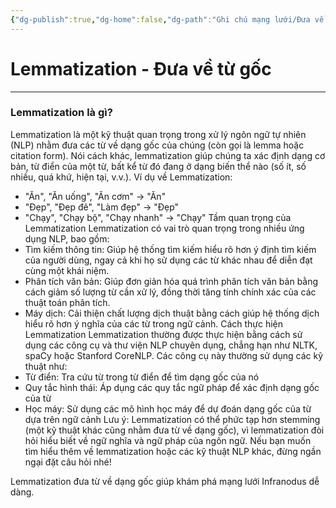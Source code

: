 ```yaml
---
{"dg-publish":true,"dg-home":false,"dg-path":"Ghi chú mạng lưới/Đưa về từ gốc.md","permalink":"/ghi-chu-mang-luoi/dua-ve-tu-goc/","dgPassFrontmatter":true,"updated":"2025-03-16T10:32:50.807+07:00"}
---
```


# Lemmatization - Đưa về từ gốc
---
### Lemmatization là gì?
Lemmatization là một kỹ thuật quan trọng trong xử lý ngôn ngữ tự nhiên (NLP) nhằm đưa các từ về dạng gốc của chúng (còn gọi là lemma hoặc citation form). Nói cách khác, lemmatization giúp chúng ta xác định dạng cơ bản, từ điển của một từ, bất kể từ đó đang ở dạng biến thể nào (số ít, số nhiều, quá khứ, hiện tại, v.v.).
Ví dụ về Lemmatization:
 * "Ăn", "Ăn uống", "Ăn cơm" -> "Ăn"
 * "Đẹp", "Đẹp đẽ", "Làm đẹp" -> "Đẹp"
 * "Chạy", "Chạy bộ", "Chạy nhanh" -> "Chạy"
Tầm quan trọng của Lemmatization
Lemmatization có vai trò quan trọng trong nhiều ứng dụng NLP, bao gồm:
 * Tìm kiếm thông tin: Giúp hệ thống tìm kiếm hiểu rõ hơn ý định tìm kiếm của người dùng, ngay cả khi họ sử dụng các từ khác nhau để diễn đạt cùng một khái niệm.
 * Phân tích văn bản: Giúp đơn giản hóa quá trình phân tích văn bản bằng cách giảm số lượng từ cần xử lý, đồng thời tăng tính chính xác của các thuật toán phân tích.
 * Máy dịch: Cải thiện chất lượng dịch thuật bằng cách giúp hệ thống dịch hiểu rõ hơn ý nghĩa của các từ trong ngữ cảnh.
Cách thực hiện Lemmatization
Lemmatization thường được thực hiện bằng cách sử dụng các công cụ và thư viện NLP chuyên dụng, chẳng hạn như NLTK, spaCy hoặc Stanford CoreNLP. Các công cụ này thường sử dụng các kỹ thuật như:
 * Từ điển: Tra cứu từ trong từ điển để tìm dạng gốc của nó
 * Quy tắc hình thái: Áp dụng các quy tắc ngữ pháp để xác định dạng gốc của từ
 * Học máy: Sử dụng các mô hình học máy để dự đoán dạng gốc của từ dựa trên ngữ cảnh
Lưu ý: Lemmatization có thể phức tạp hơn stemming (một kỹ thuật khác cũng nhằm đưa từ về dạng gốc), vì lemmatization đòi hỏi hiểu biết về ngữ nghĩa và ngữ pháp của ngôn ngữ.
Nếu bạn muốn tìm hiểu thêm về lemmatization hoặc các kỹ thuật NLP khác, đừng ngần ngại đặt câu hỏi nhé!


Lemmatization đưa từ về dạng gốc giúp khám phá mạng lưới Infranodus dễ dàng.